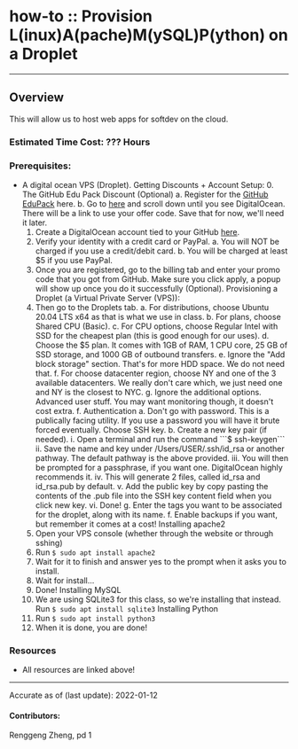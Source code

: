 # how-to :: Provision L(inux)A(pache)M(ySQL)P(ython) on a Droplet
---
## Overview
This will allow us to host web apps for softdev on the cloud.

### Estimated Time Cost: ??? Hours

### Prerequisites:

- A digital ocean VPS (Droplet).
Getting Discounts + Account Setup:
	0. The GitHub Edu Pack Discount (Optional)
		a. Register for the [GitHub EduPack](https://education.github.com/pack) here.
		b. Go to [here](https://education.github.com/pack/offers) and scroll down until you see DigitalOcean. There will be a link to use your offer code. Save that for now, we'll need it later.
	1. Create a DigitalOcean account tied to your GitHub [here](https://cloud.digitalocean.com/registrations/new).
	2. Verify your identity with a credit card or PayPal.
		a. You will NOT be charged if you use a credit/debit card.
		b. You will be charged at least $5 if you use PayPal.
	3. Once you are registered, go to the billing tab and enter your promo code that you got from GitHub. Make sure you click apply, a popup will show up once you do it successfully (Optional).
Provisioning a Droplet (a Virtual Private Server (VPS)):
	4. Then go to the Droplets tab.
		a. For distributions, choose Ubuntu 20.04 LTS x64 as that is what we use in class.
		b. For plans, choose Shared CPU (Basic).
		c. For CPU options, choose Regular Intel with SSD for the cheapest plan (this is good enough for our uses).
		d. Choose the $5 plan. It comes with 1GB of RAM, 1 CPU core, 25 GB of SSD storage, and 1000 GB of outbound transfers.
		e. Ignore the "Add block storage" section. That's for more HDD space. We do not need that.
		f. For choose datacenter region, choose NY and one of the 3 available datacenters. We really don't care which, we just need one and NY is the closest to NYC.
		g. Ignore the additional options. Advanced user stuff. You may want monitoring though, it doesn't cost extra.
		f. Authentication
			a. Don't go with password. This is a publically facing utility. If you use a password you will have it brute forced eventually. Choose SSH key.
			b. Create a new key pair (if needed).
				i. Open a terminal and run the command ```$ ssh-keygen```
				ii. Save the name and key under /Users/USER/.ssh/id_rsa or another pathway. The default pathway is the above provided.
				iii. You will then be prompted for a passphrase, if you want one. DigitalOcean highly recommends it.
				iv. This will generate 2 files, called id_rsa and id_rsa.pub by default.
				v. Add the public key by copy pasting the contents of the .pub file into the SSH key content field when you click new key.
				vi. Done!
		g. Enter the tags you want to be associated for the droplet, along with its name.
		f. Enable backups if you want, but remember it comes at a cost!
Installing apache2
	1. Open your VPS console (whether through the website or through sshing)
	2. Run ```$ sudo apt install apache2```
	3. Wait for it to finish and answer yes to the prompt when it asks you to install.
	4. Wait for install...
	5. Done!
Installing MySQL
	1. We are using SQLite3 for this class, so we're installing that instead. Run ```$ sudo apt install sqlite3```
Installing Python
	1. Run ```$ sudo apt install python3```
	2. When it is done, you are done!

### Resources
* All resources are linked above!

---

Accurate as of (last update): 2022-01-12

#### Contributors:  
Renggeng Zheng, pd 1  
